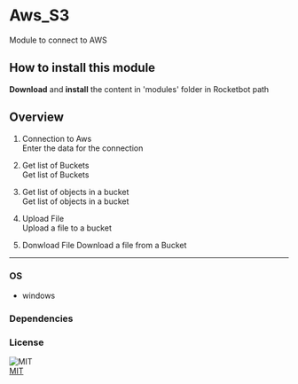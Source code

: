 



# Aws_S3
  
 Module to connect to AWS

## How to install this module
  
__Download__ and __install__ the content in 'modules' folder in Rocketbot path  



## Overview


1. Connection to Aws  
Enter the data for the connection

2. Get list of Buckets  
Get list of Buckets

3. Get list of objects in a bucket  
Get list of objects in a bucket

4. Upload File  
Upload a file to a bucket

5. Donwload File
Download a file from a Bucket  




----
### OS

- windows

### Dependencies

### License
  
![MIT](https://camo.githubusercontent.com/107590fac8cbd65071396bb4d04040f76cde5bde/687474703a2f2f696d672e736869656c64732e696f2f3a6c6963656e73652d6d69742d626c75652e7376673f7374796c653d666c61742d737175617265)  
[MIT](http://opensource.org/licenses/mit-license.ph)